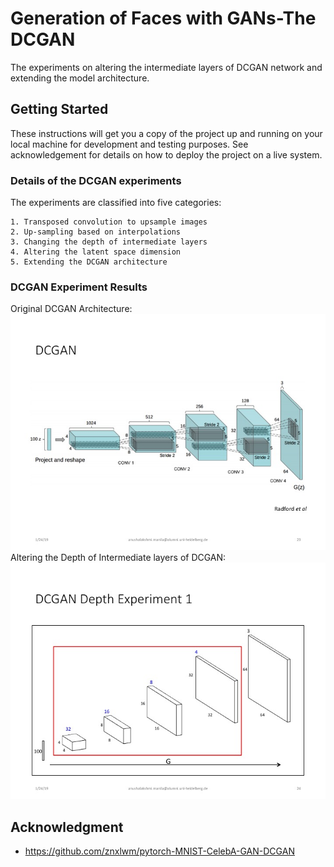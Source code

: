 # Generation of Faces with GANs-The DCGAN

The experiments on altering the intermediate layers of DCGAN network and extending the model architecture.

## Getting Started

These instructions will get you a copy of the project up and running on your local machine for development and testing purposes. See acknowledgement for details on how to deploy the project on a live system.

### Details of the DCGAN experiments

The experiments are classified into five categories:

```
1. Transposed convolution to upsample images
2. Up-sampling based on interpolations
3. Changing the depth of intermediate layers
4. Altering the latent space dimension
5. Extending the DCGAN architecture
```
### DCGAN Experiment Results
Original DCGAN Architecture:
![ ](https://github.com/AnushaManila/Master-Thesis/blob/master/05_Thesis_Slides/Slide23.jpg)</br>
Altering the Depth of Intermediate layers of DCGAN:
![ ](https://github.com/AnushaManila/Master-Thesis/blob/master/05_Thesis_Slides/Slide24.jpg)

## Acknowledgment

* https://github.com/znxlwm/pytorch-MNIST-CelebA-GAN-DCGAN


